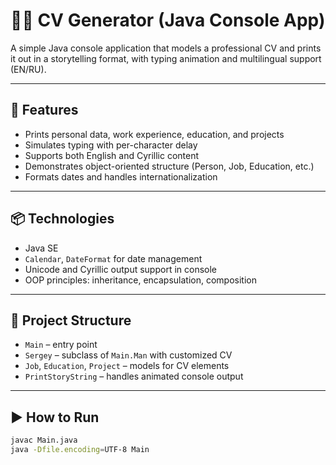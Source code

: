 # 🧑‍💼 CV Generator (Java Console App)

A simple Java console application that models a professional CV and prints it out in a storytelling format, with typing animation and multilingual support (EN/RU).

---

## 📌 Features

- Prints personal data, work experience, education, and projects
- Simulates typing with per-character delay
- Supports both English and Cyrillic content
- Demonstrates object-oriented structure (Person, Job, Education, etc.)
- Formats dates and handles internationalization

---

## 📦 Technologies

- Java SE
- `Calendar`, `DateFormat` for date management
- Unicode and Cyrillic output support in console
- OOP principles: inheritance, encapsulation, composition

---

## 📂 Project Structure

- `Main` – entry point
- `Sergey` – subclass of `Main.Man` with customized CV
- `Job`, `Education`, `Project` – models for CV elements
- `PrintStoryString` – handles animated console output

---

## ▶️ How to Run

```bash
javac Main.java
java -Dfile.encoding=UTF-8 Main
